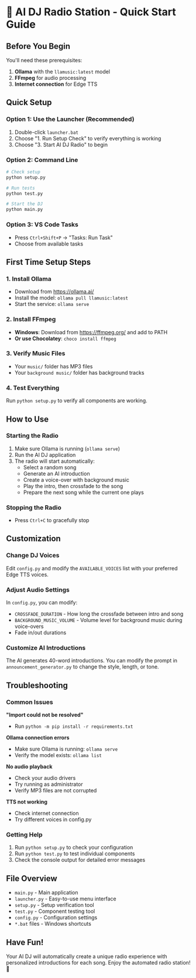 # 🎵 AI DJ Radio Station - Quick Start Guide

## Before You Begin

You'll need these prerequisites:

1. **Ollama** with the `llamusic:latest` model
2. **FFmpeg** for audio processing
3. **Internet connection** for Edge TTS

## Quick Setup

### Option 1: Use the Launcher (Recommended)
1. Double-click `launcher.bat` 
2. Choose "1. Run Setup Check" to verify everything is working
3. Choose "3. Start AI DJ Radio" to begin

### Option 2: Command Line
```bash
# Check setup
python setup.py

# Run tests
python test.py

# Start the DJ
python main.py
```

### Option 3: VS Code Tasks
- Press `Ctrl+Shift+P` → "Tasks: Run Task"
- Choose from available tasks

## First Time Setup Steps

### 1. Install Ollama
- Download from https://ollama.ai/
- Install the model: `ollama pull llamusic:latest`
- Start the service: `ollama serve`

### 2. Install FFmpeg
- **Windows**: Download from https://ffmpeg.org/ and add to PATH
- **Or use Chocolatey**: `choco install ffmpeg`

### 3. Verify Music Files
- Your `music/` folder has MP3 files
- Your `background music/` folder has background tracks

### 4. Test Everything
Run `python setup.py` to verify all components are working.

## How to Use

### Starting the Radio
1. Make sure Ollama is running (`ollama serve`)
2. Run the AI DJ application
3. The radio will start automatically:
   - Select a random song
   - Generate an AI introduction
   - Create a voice-over with background music
   - Play the intro, then crossfade to the song
   - Prepare the next song while the current one plays

### Stopping the Radio
- Press `Ctrl+C` to gracefully stop

## Customization

### Change DJ Voices
Edit `config.py` and modify the `AVAILABLE_VOICES` list with your preferred Edge TTS voices.

### Adjust Audio Settings
In `config.py`, you can modify:
- `CROSSFADE_DURATION` - How long the crossfade between intro and song
- `BACKGROUND_MUSIC_VOLUME` - Volume level for background music during voice-overs
- Fade in/out durations

### Customize AI Introductions
The AI generates 40-word introductions. You can modify the prompt in `announcement_generator.py` to change the style, length, or tone.

## Troubleshooting

### Common Issues

**"Import could not be resolved"**
- Run `python -m pip install -r requirements.txt`

**Ollama connection errors**
- Make sure Ollama is running: `ollama serve`
- Verify the model exists: `ollama list`

**No audio playback**
- Check your audio drivers
- Try running as administrator
- Verify MP3 files are not corrupted

**TTS not working**
- Check internet connection
- Try different voices in config.py

### Getting Help

1. Run `python setup.py` to check your configuration
2. Run `python test.py` to test individual components
3. Check the console output for detailed error messages

## File Overview

- `main.py` - Main application
- `launcher.py` - Easy-to-use menu interface
- `setup.py` - Setup verification tool
- `test.py` - Component testing tool
- `config.py` - Configuration settings
- `*.bat` files - Windows shortcuts

## Have Fun!

Your AI DJ will automatically create a unique radio experience with personalized introductions for each song. Enjoy the automated radio station! 🎵

